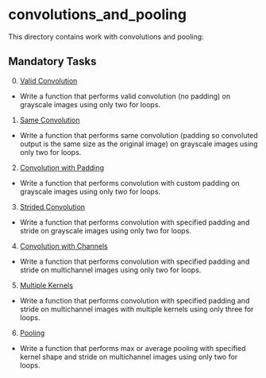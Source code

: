 # convolutions_and_pooling

This directory contains work with convolutions and pooling:

## Mandatory Tasks

0. [Valid Convolution](/math/convolutions_and_pooling/0-convolve_grayscale_valid.py)

* Write a function that performs valid convolution (no padding) on grayscale images using only two for loops.

1. [Same Convolution](/math/convolutions_and_pooling/1-convolve_grayscale_same.py)

* Write a function that performs same convolution (padding so convoluted output is the same size as the original image) on grayscale images using only two for loops.

2. [Convolution with Padding](/math/convolutions_and_pooling/2-convolve_grayscale_padding.py)

* Write a function that performs convolution with custom padding on grayscale images using only two for loops.

3. [Strided Convolution](/math/convolutions_and_pooling/3-convolve_grayscale.py)

* Write a function that performs convolution with specified padding and stride on grayscale images using only two for loops.

4. [Convolution with Channels](/math/convolutions_and_pooling/4-convolve_channels.py)

* Write a function that performs convolution with specified padding and stride on multichannel images using only two for loops.

5. [Multiple Kernels](/math/convolutions_and_pooling/5-convolve.py)

* Write a function that performs convolution with specified padding and stride on multichannel images with multiple kernels using only three for loops.

6. [Pooling](/math/convolutions_and_pooling/6-pool.py)

* Write a function that performs max or average pooling with specified kernel shape and stride on multichannel images using only two for loops.
